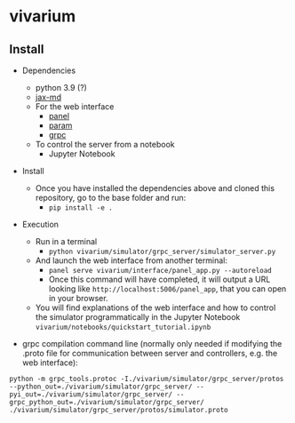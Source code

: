# vivarium
 
## Install

- Dependencies
  - python 3.9 (?)
  - [jax-md](https://github.com/jax-md/jax-md)
  - For the web interface
    - [panel](https://panel.holoviz.org/)
    - [param](https://param.holoviz.org/)
    - [grpc](https://grpc.io/docs/languages/python/quickstart/)
  - To control the server from a notebook
    - Jupyter Notebook

- Install
  - Once you have installed the dependencies above and cloned this repository, go to the base folder and run:
    - `pip install -e .`

- Execution
  - Run in a terminal
    - `python vivarium/simulator/grpc_server/simulator_server.py`
  - And launch the web interface from another terminal:
    - `panel serve vivarium/interface/panel_app.py --autoreload`
    - Once this command will have completed, it will output a URL looking like `http://localhost:5006/panel_app`, that you can open in your browser.
  - You will find explanations of the web interface and how to control the simulator programmatically in the Jupyter Notebook `vivarium/notebooks/quickstart_tutorial.ipynb`

- grpc compilation command line (normally only needed if modifying the .proto file for communication between server and controllers, e.g. the web interface):
```
python -m grpc_tools.protoc -I./vivarium/simulator/grpc_server/protos --python_out=./vivarium/simulator/grpc_server/ --pyi_out=./vivarium/simulator/grpc_server/ --grpc_python_out=./vivarium/simulator/grpc_server/ ./vivarium/simulator/grpc_server/protos/simulator.proto
```
